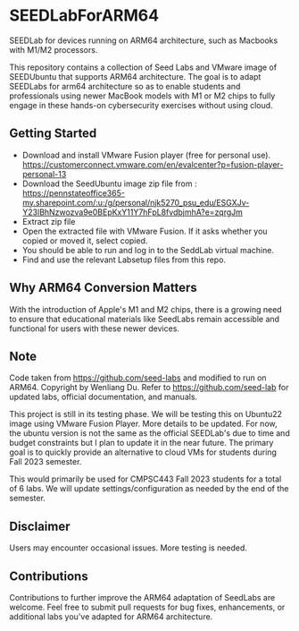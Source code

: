 # SEEDLabForARM64
SEEDLab for devices running on ARM64 architecture, such as Macbooks with M1/M2 processors.

This repository contains a collection of Seed Labs and VMware image of SEEDUbuntu that supports ARM64 architecture. The goal is to adapt SEEDLabs for arm64 architecture so as to enable students and professionals using newer MacBook models with M1 or M2 chips to fully engage in these hands-on cybersecurity exercises without using cloud. 

## Getting Started
+ Download and install VMware Fusion player (free for personal use). https://customerconnect.vmware.com/en/evalcenter?p=fusion-player-personal-13
+ Download the SeedUbuntu image zip file from : https://pennstateoffice365-my.sharepoint.com/:u:/g/personal/njk5270_psu_edu/ESGXJv-Y23lBhNzwozva9e0BEpKxY11Y7hFpL8fvdbjmhA?e=zqrgJm
+ Extract zip file
+ Open the extracted file with VMware Fusion. If it asks whether you copied or moved it, select copied.
+ You should be able to run and log in to the SeddLab virtual machine.
+ Find and use the relevant Labsetup files from this repo.

  
## Why ARM64 Conversion Matters
With the introduction of Apple's M1 and M2 chips, there is a growing need to ensure that educational materials like SeedLabs remain accessible and functional for users with these newer devices. 


## Note
Code taken from https://github.com/seed-labs and modified to run on ARM64.
Copyright by Wenliang Du.
Refer to https://github.com/seed-lab for updated labs, official documentation, and manuals.

This project is still in its testing phase. We will be testing this on Ubuntu22 image using VMware Fusion Player. More details to be updated. For now, the ubuntu version is not the same as the official SEEDLab's due to time and budget constraints but I plan to update it in the near future. The primary goal is to quickly provide an alternative to cloud VMs for students during Fall 2023 semester.

This would primarily be used for CMPSC443 Fall 2023 students for a total of 6 labs. We will update settings/configuration as needed by the end of the semester.

## Disclaimer
Users may encounter occasional issues. More testing is needed. 
## Contributions
Contributions to further improve the ARM64 adaptation of SeedLabs are welcome. Feel free to submit pull requests for bug fixes, enhancements, or additional labs you've adapted for ARM64 architecture.
